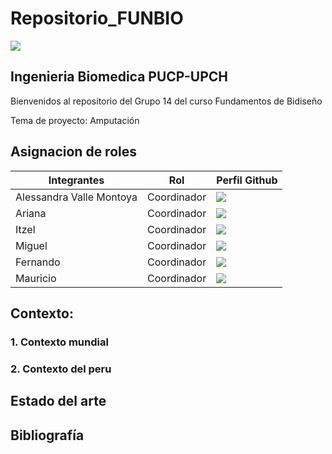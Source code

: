# Repositorio_FUNBIO
<img src="Imágenes/imagen1.jpg"/>

## Ingenieria Biomedica PUCP-UPCH
Bienvenidos al repositorio del Grupo 14 del curso Fundamentos de Bidiseño

Tema de proyecto: Amputación

## Asignacion de roles
| Integrantes | Rol | Perfil Github |
| ------------- | ------------- |------------- |
| Alessandra Valle Montoya |  Coordinador   |<image src ="Imagen/arduino-nano-33-iot.webp">  |
| Ariana |Coordinador     |<image src ="Imagen/prosim4f.png"> |
| Itzel  |  Coordinador    |<image src ="Imagen/descarga.jfif"> |
| Miguel  |  Coordinador   |<image src ="Imagen/arduino-nano-33-iot.webp">  |
| Fernando |  Coordinador   |<image src ="Imagen/arduino-nano-33-iot.webp">  |
| Mauricio  |  Coordinador   |<image src ="Imagen/arduino-nano-33-iot.webp">  |

## Contexto:
### 1. Contexto mundial 
### 2. Contexto del peru

## Estado del arte

## Bibliografía
